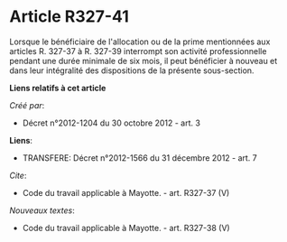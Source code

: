 # Article R327-41

Lorsque le bénéficiaire de l'allocation ou de la prime mentionnées aux articles R. 327-37 à R. 327-39 interrompt son activité
professionnelle pendant une durée minimale de six mois, il peut bénéficier à nouveau et dans leur intégralité des
dispositions de la présente sous-section.

**Liens relatifs à cet article**

_Créé par_:

  - Décret n°2012-1204 du 30 octobre 2012 - art. 3

**Liens**:

  - TRANSFERE: Décret n°2012-1566 du 31 décembre 2012 - art. 7

_Cite_:

  - Code du travail applicable à Mayotte. - art. R327-37 (V)

_Nouveaux textes_:

  - Code du travail applicable à Mayotte. - art. R327-38 (V)
